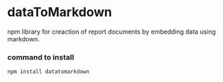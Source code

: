 # dataToMarkdown
npm library for creaction of report documents by embedding data using markdown.

### command to install

```sh
npm install datatomarkdown
```
